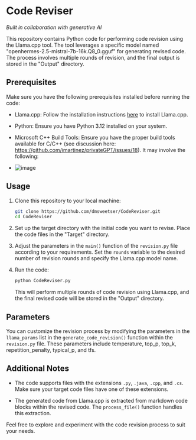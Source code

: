 # Code Reviser
_Built in collaboration with generative AI_

This repository contains Python code for performing code revision using the Llama.cpp tool. The tool leverages a specific model named "openhermes-2.5-mistral-7b-16k.Q8_0.gguf" for generating revised code. The process involves multiple rounds of revision, and the final output is stored in the "Output" directory.

## Prerequisites

Make sure you have the following prerequisites installed before running the code:

- Llama.cpp: Follow the installation instructions [here](llamacpp/llama/INSTALL.md) to install Llama.cpp.
- Python: Ensure you have Python 3.12 installed on your system.
- Microsoft C++ Build Tools: Ensure you have the proper build tools available for C/C++ (see discussion here: https://github.com/imartinez/privateGPT/issues/18). It may involve the following:
  
- ![image](https://github.com/dmsweetser/CodeReviser/assets/37463869/4679e46d-640b-4e7e-93b6-d4d5aec7dc80)


## Usage

1. Clone this repository to your local machine:

   ```bash
   git clone https://github.com/dmsweetser/CodeReviser.git
   cd CodeReviser
   ```

2. Set up the target directory with the initial code you want to revise. Place the code files in the "Target" directory.

3. Adjust the parameters in the `main()` function of the `revision.py` file according to your requirements. Set the `rounds` variable to the desired number of revision rounds and specify the Llama.cpp model name.

4. Run the code:

   ```bash
   python CodeReviser.py
   ```

   This will perform multiple rounds of code revision using Llama.cpp, and the final revised code will be stored in the "Output" directory.

## Parameters

You can customize the revision process by modifying the parameters in the `llama_params` list in the `generate_code_revision()` function within the `revision.py` file. These parameters include temperature, top_p, top_k, repetition_penalty, typical_p, and tfs.

## Additional Notes

- The code supports files with the extensions `.py`, `.java`, `.cpp`, and `.cs`. Make sure your target code files have one of these extensions.

- The generated code from Llama.cpp is extracted from markdown code blocks within the revised code. The `process_file()` function handles this extraction.

Feel free to explore and experiment with the code revision process to suit your needs.
